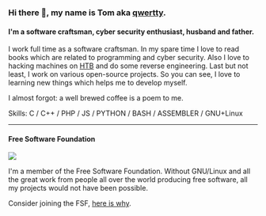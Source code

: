 ### Hi there 👋, my name is Tom aka [qwertty](https://www.hackthebox.eu/profile/432703).
#### I'm a software craftsman, cyber security enthusiast, husband and father.
I work full time as a software craftsman. In my spare time I love to read books which are related to programming and cyber security. Also I love to hacking machines on [HTB](https://www.hackthebox.eu) and do some reverse engineering. Last but not least, I work on various open-source projects. So you can see, I love to learning new things which helps me to develop myself. 

I almost forgot: a well brewed coffee is a poem to me.

Skills: C / C++ / PHP / JS / PYTHON / BASH / ASSEMBLER / GNU+Linux 

----

#### Free Software Foundation

<img src="https://static.fsf.org/nosvn/associate/crm/5002414.png" />

I'm a member of the Free Software Foundation. Without GNU/Linux and all the great work from people all over the world producing free software, all my projects would not have been possible.

Consider joining the FSF, [here is why](https://my.fsf.org/join?referrer=5002414).
